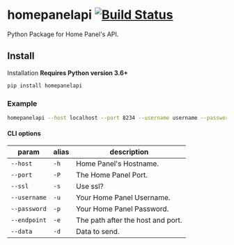 # homepanelapi [![Build Status](https://travis-ci.com/timmo001/python-homepanelapi.svg?branch=master)](https://travis-ci.com/timmo001/python-homepanelapi)

Python Package for Home Panel's API.

## Install

Installation **Requires Python version 3.6+**

```bash
pip install homepanelapi
```

### Example

```bash
homepanelapi --host localhost --port 8234 --username username --password password --page Home --card Image --command expand
```

#### CLI options

| param        | alias | description                       |
| ------------ | ----- | --------------------------------- |
| `--host`     | `-h`  | Home Panel's Hostname.            |
| `--port`     | `-P`  | The Home Panel Port.              |
| `--ssl`      | `-s`  | Use ssl?                          |
| `--username` | `-u`  | Your Home Panel Username.         |
| `--password` | `-p`  | Your Home Panel Password.         |
| `--endpoint` | `-e`  | The path after the host and port. |
| `--data`     | `-d`  | Data to send.                     |
